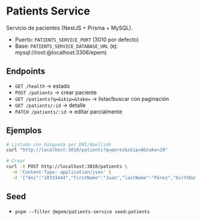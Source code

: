 # Patients Service

Servicio de pacientes (NestJS + Prisma + MySQL).

- Puerto: `PATIENTS_SERVICE_PORT` (3010 por defecto)
- Base: `PATIENTS_SERVICE_DATABASE_URL` (ej: mysql://root:@localhost:3306/epem)

## Endpoints
- `GET /health` → estado
- `POST /patients` → crear paciente
- `GET /patients?q=&skip=&take=` → listar/buscar con paginación
- `GET /patients/:id` → detalle
- `PATCH /patients/:id` → editar parcialmente

## Ejemplos
```bash
# Listado con búsqueda por DNI/Apellido
curl "http://localhost:3010/patients?q=perez&skip=0&take=20"

# Crear
curl -X POST http://localhost:3010/patients \
  -H 'Content-Type: application/json' \
  -d '{"dni":"20333444","firstName":"Juan","lastName":"Pérez","birthDate":"1990-01-01"}'
```

## Seed
- `pnpm --filter @epem/patients-service seed:patients`
